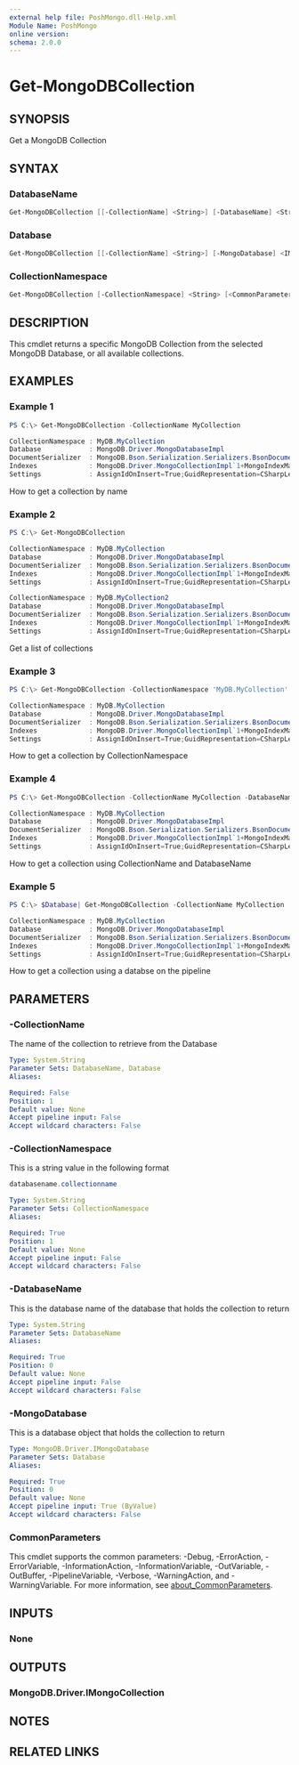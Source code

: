 ```yaml
---
external help file: PoshMongo.dll-Help.xml
Module Name: PoshMongo
online version:
schema: 2.0.0
---
```


# Get-MongoDBCollection

## SYNOPSIS

Get a MongoDB Collection

## SYNTAX

### DatabaseName

```powershell
Get-MongoDBCollection [[-CollectionName] <String>] [-DatabaseName] <String> [<CommonParameters>]
```

### Database

```powershell
Get-MongoDBCollection [[-CollectionName] <String>] [-MongoDatabase] <IMongoDatabase> [<CommonParameters>]
```

### CollectionNamespace

```powershell
Get-MongoDBCollection [-CollectionNamespace] <String> [<CommonParameters>]
```

## DESCRIPTION

This cmdlet returns a specific MongoDB Collection from the selected MongoDB
Database, or all available collections.

## EXAMPLES

### Example 1

```powershell
PS C:\> Get-MongoDBCollection -CollectionName MyCollection

CollectionNamespace : MyDB.MyCollection
Database            : MongoDB.Driver.MongoDatabaseImpl
DocumentSerializer  : MongoDB.Bson.Serialization.Serializers.BsonDocumentSerializer
Indexes             : MongoDB.Driver.MongoCollectionImpl`1+MongoIndexManager[MongoDB.Bson.BsonDocument]
Settings            : AssignIdOnInsert=True;GuidRepresentation=CSharpLegacy;ReadConcern={ };ReadEncoding=null;ReadPreference={ Mode : Primary };WriteConcern={ };WriteEncoding=null
```

How to get a collection by name

### Example 2

```powershell
PS C:\> Get-MongoDBCollection

CollectionNamespace : MyDB.MyCollection
Database            : MongoDB.Driver.MongoDatabaseImpl
DocumentSerializer  : MongoDB.Bson.Serialization.Serializers.BsonDocumentSerializer
Indexes             : MongoDB.Driver.MongoCollectionImpl`1+MongoIndexManager[MongoDB.Bson.BsonDocument]
Settings            : AssignIdOnInsert=True;GuidRepresentation=CSharpLegacy;ReadConcern={ };ReadEncoding=null;ReadPreference={ Mode : Primary };WriteConcern={ };WriteEncoding=null

CollectionNamespace : MyDB.MyCollection2
Database            : MongoDB.Driver.MongoDatabaseImpl
DocumentSerializer  : MongoDB.Bson.Serialization.Serializers.BsonDocumentSerializer
Indexes             : MongoDB.Driver.MongoCollectionImpl`1+MongoIndexManager[MongoDB.Bson.BsonDocument]
Settings            : AssignIdOnInsert=True;GuidRepresentation=CSharpLegacy;ReadConcern={ };ReadEncoding=null;ReadPreference={ Mode : Primary };WriteConcern={ };WriteEncoding=null
```

Get a list of collections

### Example 3

```powershell
PS C:\> Get-MongoDBCollection -CollectionNamespace 'MyDB.MyCollection'

CollectionNamespace : MyDB.MyCollection
Database            : MongoDB.Driver.MongoDatabaseImpl
DocumentSerializer  : MongoDB.Bson.Serialization.Serializers.BsonDocumentSerializer
Indexes             : MongoDB.Driver.MongoCollectionImpl`1+MongoIndexManager[MongoDB.Bson.BsonDocument]
Settings            : AssignIdOnInsert=True;GuidRepresentation=CSharpLegacy;ReadConcern={ };ReadEncoding=null;ReadPreference={ Mode : Primary };WriteConcern={ };WriteEncoding=null
```

How to get a collection by CollectionNamespace

### Example 4

```powershell
PS C:\> Get-MongoDBCollection -CollectionName MyCollection -DatabaseName MyDB

CollectionNamespace : MyDB.MyCollection
Database            : MongoDB.Driver.MongoDatabaseImpl
DocumentSerializer  : MongoDB.Bson.Serialization.Serializers.BsonDocumentSerializer
Indexes             : MongoDB.Driver.MongoCollectionImpl`1+MongoIndexManager[MongoDB.Bson.BsonDocument]
Settings            : AssignIdOnInsert=True;GuidRepresentation=CSharpLegacy;ReadConcern={ };ReadEncoding=null;ReadPreference={ Mode : Primary };WriteConcern={ };WriteEncoding=null
```

How to get a collection using CollectionName and DatabaseName

### Example 5

```powershell
PS C:\> $Database| Get-MongoDBCollection -CollectionName MyCollection

CollectionNamespace : MyDB.MyCollection
Database            : MongoDB.Driver.MongoDatabaseImpl
DocumentSerializer  : MongoDB.Bson.Serialization.Serializers.BsonDocumentSerializer
Indexes             : MongoDB.Driver.MongoCollectionImpl`1+MongoIndexManager[MongoDB.Bson.BsonDocument]
Settings            : AssignIdOnInsert=True;GuidRepresentation=CSharpLegacy;ReadConcern={ };ReadEncoding=null;ReadPreference={ Mode : Primary };WriteConcern={ };WriteEncoding=null
```

How to get a collection using a databse on the pipeline

## PARAMETERS

### -CollectionName

The name of the collection to retrieve from the Database

```yaml
Type: System.String
Parameter Sets: DatabaseName, Database
Aliases:

Required: False
Position: 1
Default value: None
Accept pipeline input: False
Accept wildcard characters: False
```

### -CollectionNamespace

This is a string value in the following format

```powershell
databasename.collectionname
```

```yaml
Type: System.String
Parameter Sets: CollectionNamespace
Aliases:

Required: True
Position: 1
Default value: None
Accept pipeline input: False
Accept wildcard characters: False
```

### -DatabaseName

This is the database name of the database that holds the collection to return

```yaml
Type: System.String
Parameter Sets: DatabaseName
Aliases:

Required: True
Position: 0
Default value: None
Accept pipeline input: False
Accept wildcard characters: False
```

### -MongoDatabase

This is a database object that holds the collection to return

```yaml
Type: MongoDB.Driver.IMongoDatabase
Parameter Sets: Database
Aliases:

Required: True
Position: 0
Default value: None
Accept pipeline input: True (ByValue)
Accept wildcard characters: False
```

### CommonParameters

This cmdlet supports the common parameters: -Debug, -ErrorAction, -ErrorVariable, -InformationAction, -InformationVariable, -OutVariable, -OutBuffer, -PipelineVariable, -Verbose, -WarningAction, and -WarningVariable. For more information, see [about_CommonParameters](http://go.microsoft.com/fwlink/?LinkID=113216).

## INPUTS

### None

## OUTPUTS

### MongoDB.Driver.IMongoCollection

## NOTES

## RELATED LINKS
